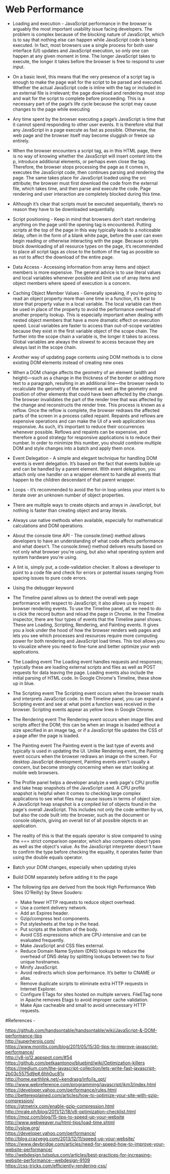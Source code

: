 # Web Performance

- Loading and execution - JavaScript performance in the browser is arguably the most important usability issue facing developers. The problem is complex because of the blocking nature of JavaScript, which is to say that nothing else can happen while JavaScript code is being executed. In fact, most browsers use a single process for both user interface (UI) updates and JavaScript execution, so only one can happen at any given moment in time. The longer JavaScript takes to execute, the longer it takes before the browser is free to respond to user input.

- On a basic level, this means that the very presence of a script tag is enough to make the page wait for the script to be parsed and executed. Whether the actual JavaScript code is inline with the tag or included in an external file is irrelevant; the page download and rendering must stop and wait for the script to complete before proceeding. This is a necessary part of the page’s life cycle because the script may cause changes to the page while executing

- Any time spent by the browser executing a page’s JavaScript is time that it cannot spend responding to other user events. It is therefore vital that any JavaScript in a page execute as fast as possible. Otherwise, the web page and the browser itself may become sluggish or freeze up entirely.

- When the browser encounters a script tag, as in this HTML page, there is no way of knowing whether the JavaScript will insert content into the p, introduce additional elements, or perhaps even close the tag. Therefore, the browser stops processing the page as it comes in, executes the JavaScript code, then continues parsing and rendering the page. The same takes place for JavaScript loaded using the src attribute; the browser must first download the code from the external file, which takes time, and then parse and execute the code. Page rendering and user interaction are completely blocked during this time.

- Although it’s clear that scripts must be executed sequentially, there’s no reason they have to be downloaded sequentially.

- Script positioning - Keep in mind that browsers don’t start rendering anything on the page until the opening <body> tag is encountered. Putting scripts at the top of the page in this way typically leads to a noticeable delay, often in the form of a blank white page, before the user can even begin reading or otherwise interacting with the page. Because scripts block downloading of all resource types on the page, it’s recommended to place all script tags as close to the bottom of the <body> tag as possible so as not to affect the download of the entire page.

- Data Access - Accessing information from array items and object members is more expensive. The general advice is to use literal values and local variables whenever possible and limit use of array items and object members where speed of execution is a concern.

- Caching Object Member Values - Generally speaking, if you’re going to read an object property more than one time in a function, it’s best to store that property value in a local variable. The local variable can then be used in place of the property to avoid the performance overhead of another property lookup. This is especially important when dealing with nested object members that have a more dramatic effect on execution speed. Local variables are faster to access than out-of-scope variables because they exist in the first variable object of the scope chain. The further into the scope chain a variable is, the longer it takes to access. Global variables are always the slowest to access because they are always last in the scope chain.

- Another way of updating page contents using DOM methods is to clone existing DOM elements instead of creating new ones

- When a DOM change affects the geometry of an element (width and height)—such as a change in the thickness of the border or adding more text to a paragraph, resulting in an additional line—the browser needs to recalculate the geometry of the element as well as the geometry and position of other elements that could have been affected by the change. The browser invalidates the part of the render tree that was affected by the change and reconstructs the render tree. This process is known as a reflow. Once the reflow is complete, the browser redraws the affected parts of the screen in a process called repaint. Repaints and reflows are expensive operations and can make the UI of a web application less responsive. As such, it’s important to reduce their occurrences whenever possible. Reflows and repaints can be expensive, and therefore a good strategy for responsive applications is to reduce their number. In order to minimize this number, you should combine multiple DOM and style changes into a batch and apply them once.

- Event Delegation - A simple and elegant technique for handling DOM events is event delegation. It’s based on the fact that events bubble up and can be handled by a parent element. With event delegation, you attach only one handler on a wrapper element to handle all events that happen to the children descendant of that parent wrapper.

- Loops - it’s recommended to avoid the for-in loop unless your intent is to iterate over an unknown number of object properties.

- There are multiple ways to create objects and arrays in JavaScript, but nothing is faster than creating object and array literals.

- Always use native methods when available, especially for mathematical calculations and DOM operations.

- About the console time API - The console.time() method allows developers to have an understanding of what code affects performance and what doesn't. The console.time() method delivers results based on not only what browser you're using, but also what operating system and system hardware you're using.

- A lint is, simply put, a code-validation checker. It allows a developer to point to a code file and check for errors or potential issues ranging from spacing issues to pure code errors.


- Using the debugger keyword


- The Timeline panel allows us to detect the overall web page performance with respect to JavaScript; it also allows us to inspect browser rendering events. To use the Timeline panel, all we need to do is click the record button and reload the page in Chrome. In the Timeline inspector, there are four types of events that the Timeline panel shows. These are Loading, Scripting, Rendering, and Painting events. It gives you a look under the hood of how the browser renders web pages and lets you see which processes and resources require more computing power for both rendering and JavaScript load times. This tool allows you to visualize where you need to fine-tune and better optimize your web applications.

- The Loading event
The Loading event handles requests and responses; typically these are loading external scripts and files as well as POST requests for data leaving the page. Loading events also include the initial parsing of HTML code. In Google Chrome's Timeline, these show up in blue.

- The Scripting event
The Scripting event occurs when the browser reads and interprets JavaScript code. In the Timeline panel, you can expand a Scripting event and see at what point a function was received in the browser. Scripting events appear as yellow lines in Google Chrome.

- The Rendering event
The Rendering event occurs when image files and scripts affect the DOM; this can be when an image is loaded without a size specified in an image tag, or if a JavaScript file updates the CSS of a page after the page is loaded.

- The Painting event
The Painting event is the last type of events and typically is used in updating the UI. Unlike Rendering event, the Painting event occurs when the browser redraws an image on the screen. For desktop JavaScript development, Painting events aren't usually a concern, but become strongly concerning when we start looking at mobile web browsers.

- The Profile panel helps a developer analyze a web page's CPU profile and take heap snapshots of the JavaScript used. A CPU profile snapshot is helpful when it comes to checking large complex applications to see what files may cause issues in terms of object size.
A JavaScript heap snapshot is a compiled list of objects found in the page's overall JavaScript. This includes not only the code written by us, but also the code built into the browser, such as the document or console objects, giving an overall list of all possible objects in an application.

- The reality of this is that the equals operator is slow compared to using the === strict comparison operator, which also compares object types as well as the object's value. As the JavaScript interpreter doesn't have to confirm the type before checking the equality, it operates faster than using the double equals operator.


- Batch your DOM changes, especially when updating styles


- Build DOM separately before adding it to the page

- The following tips are derived from the book High Performance Web Sites (O’Reilly) by Steve Souders:
  - Make fewer HTTP requests to reduce object overhead.
  - Use a content delivery network.
  - Add an Expires header.
  - Gzip/compress text components.
  - Put stylesheets at the top in the head.
  - Put scripts at the bottom of the body.
  - Avoid CSS expressions which are CPU-intensive and can be evaluated frequently.
  - Make JavaScript and CSS files external.
  - Reduce Domain Name System (DNS) lookups to reduce the overhead of DNS delay by splitting lookups between two to four unique hostnames.
  - Minify JavaScript.
  - Avoid redirects which slow performance. It’s better to CNAME or alias.
  - Remove duplicate scripts to eliminate extra HTTP requests in Internet Explorer.
  - Configure ETags for sites hosted on multiple servers. FileETag none in Apache removes Etags to avoid improper cache validation.
  - Make Ajax cacheable and small to avoid unnecessary HTTP requests.

#References - 

https://github.com/handsontable/handsontable/wiki/JavaScript-&-DOM-performance-tips <br/>
http://superherojs.com/ <br/>
https://www.monitis.com/blog/2011/05/15/30-tips-to-improve-javascript-performance/ <br/>
http://v8-io12.appspot.com/#54 <br/> 
https://github.com/petkaantonov/bluebird/wiki/Optimization-killers <br/>
https://medium.com/the-javascript-collection/lets-write-fast-javascript-2b03c5575d9e#.6hh0uc81v <br/>
http://home.earthlink.net/~kendrasg/info/js_opt/ <br/>
http://www.webreference.com/programming/javascript/jkm3/index.html <br/>
https://developer.yahoo.com/performance/rules.html <br/>
http://betterexplained.com/articles/how-to-optimize-your-site-with-gzip-compression/ <br/>
https://gtmetrix.com/enable-gzip-compression.html <br/>
http://mrale.ph/blog/2011/12/18/v8-optimization-checklist.html <br/>
https://moz.com/blog/15-tips-to-speed-up-your-website <br/>
http://www.webweaver.nu/html-tips/load-time.shtml <br/>
http://yslow.org/ <br/>
https://developer.yahoo.com/performance/ <br/>
http://blog.crazyegg.com/2013/12/11/speed-up-your-website/ <br/>
https://www.devbridge.com/articles/need-for-speed-how-to-improve-your-website-performance/ <br/>
http://webdesign.tutsplus.com/articles/best-practices-for-increasing-website-performance--webdesign-9109 <br/>
https://css-tricks.com/efficiently-rendering-css/
